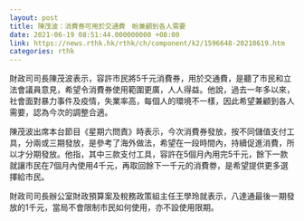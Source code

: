 ```yaml
---
layout: post
title: 陳茂波：消費券可用於交通費　盼兼顧到各人需要
date: 2021-06-19 08:51:44.000000000 +08:00
link: https://news.rthk.hk/rthk/ch/component/k2/1596648-20210619.htm
categories: rthk
---
```


財政司司長陳茂波表示，容許市民將5千元消費券，用於交通費，是聽了市民和立法會議員意見，希望令消費券使用範圍更廣，人人得益。他說，過去一年多以來，社會面對暴力事件及疫情，失業率高，每個人的環境不一樣，因此希望兼顧到各人需要，認為今次的調整合適。

陳茂波出席本台節目《星期六問責》時表示，今次消費券發放，按不同儲值支付工具，分兩或三期發放，是參考了海外做法，希望在一段時間內，持續促進消費，所以才分期發放。他指，其中三款支付工具，容許在5個月內用完5千元，餘下一款就讓市民在7個月內使用4千元，再取回餘下一千元的消費劵，是希望提供更多選擇給市民。

財政司司長辦公室財政預算案及稅務政策組主任王學玲就表示，八達通最後一期發放的1千元，當局不會限制市民如何使用，亦不設使用限期。
